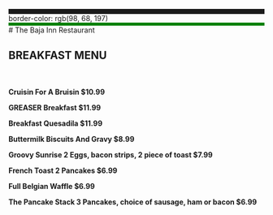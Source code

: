 <div style="width:400px; height:550px; padding:20px; background-color:#22222; margin:20px;">
</div>
<div style="border-style: solid; border-width: thick;"></div>
border-color: rgb(98, 68, 197)

<div style="border: 3px solid green; border-width: thic;: 6px dotted #222E50;"></div>
# The Baja Inn Restaurant
<h2><b>BREAKFAST MENU</b></b>
<h4>
<br>

Cruisin For A Bruisin
$10.99

GREASER Breakfast
$11.99

Breakfast Quesadila
$11.99
  
Buttermilk Biscuits And Gravy
$8.99

Groovy Sunrise
2 Eggs, bacon strips, 2 piece of toast
$7.99

French Toast
2 Pancakes
$6.99

Full Belgian Waffle
$6.99

The Pancake Stack
3 Pancakes, choice of sausage, ham or bacon
$6.99
</h4>
<br/>
